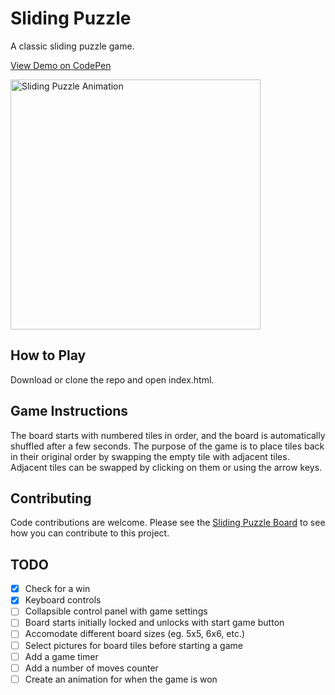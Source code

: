 # Sliding Puzzle
A classic sliding puzzle game. 

[View Demo on CodePen](https://codepen.io/camchambers/pen/rNzdJzG)

<img src="./screenshots/sliding-puzzle.gif?raw=true" alt="Sliding Puzzle Animation" width="400"/>

## How to Play
Download or clone the repo and open index.html. 

## Game Instructions
The board starts with numbered tiles in order, and the board is automatically 
shuffled after a few seconds. The purpose of the game is to place tiles back
in their original order by swapping the empty tile with adjacent tiles. Adjacent
tiles can be swapped by clicking on them or using the arrow keys. 

## Contributing
Code contributions are welcome. Please see the [Sliding Puzzle Board](https://github.com/camchambers/sliding-puzzle/projects/1) to see how you can contribute to this project. 

## TODO 
- [x] Check for a win
- [x] Keyboard controls
- [ ] Collapsible control panel with game settings
- [ ] Board starts initially locked and unlocks with start game button
- [ ] Accomodate different board sizes (eg. 5x5, 6x6, etc.)
- [ ] Select pictures for board tiles before starting a game
- [ ] Add a game timer
- [ ] Add a number of moves counter
- [ ] Create an animation for when the game is won